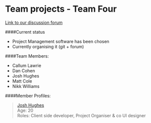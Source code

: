 Team projects - Team Four
==============

[Link to our discussion forum](http://team.faemir.co.uk)

####Current status

* Project Management software has been chosen
* Currently organising it (git + forum)

####Team Members:

* Callum Lawrie
* Dan Cohen
* Josh Hughes
* Matt Cole
* Nikk Williams

####Member Profiles:

> [Josh Hughes](/profile_pics/JH_profile.jpg) <br>
> Age: 20 <br>
> Roles: Client side developer, Project Organiser & co UI designer

